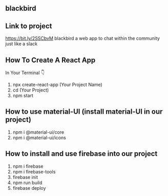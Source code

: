 ## blackbird
## Link to project 
https://bit.ly/2SSCbvM
blackbird a web app to chat within the community just like a slack


## How To Create A React App
In Your Terminal 👇
1. npx create-react-app (Your Project Name)
2. cd (Your Project)
3. npm start

## How to use material-UI (install material-UI in our project)
1. npm i @material-ui/core
2. npm i @material-ui/icons

## How to install and use firebase into our project
1. npm i firebase
2. npm i firebase-tools
3. firebase init
4. npm run build
5. firebase deploy

